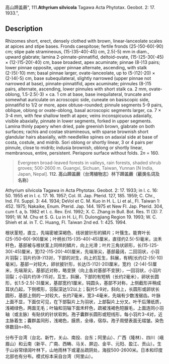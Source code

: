 高山蹄盖蕨",
111.**Athyrium silvicola** Tagawa Acta Phytotax. Geobot. 2: 17. 1933.",

## Description
Rhizomes short, erect, densely clothed with brown, linear-lanceolate scales at apices and stipe bases. Fronds caespitose; fertile fronds (25-)50-60(-90) cm; stipe pale stramineous, (15-)35-40(-45) cm, 2.5(-5) mm in diam., upward glabrate; lamina 2-pinnate-pinnatifid, deltoid-ovate, (15-)25-30(-45) × (12-)15-20(-40) cm, base broadest, apex acuminate; pinnae (8-)13 pairs; lower pinnae opposite, upper pinnae alternate, ascending, with stalk (2-)5(-10) mm; basal pinnae larger, ovate-lanceolate, up to (5-)12(-20) × (2-)4(-5) cm, base subequilateral, slightly narrowed (upper pinnae not narrowed at base), pinnate-pinnatifid, apex acuminate; pinnules (8-)15 pairs, alternate, ascending, lower pinnules with short stalk ca. 2 mm, ovate-oblong, 1.5-2.5(-3) × ca. 1 cm at base, base inequilateral, truncate and somewhat auriculate on acroscopic side, cuneate on basiscopic side, pinnatifid to 1/2 or more, apex obtuse-rounded; pinnule segments 5-9 pairs, oblique, oblong or ovate-oblong, basal acroscopic segments larger, ca. 7 × 3-4 mm, with few shallow teeth at apex; veins inconspicuous adaxially, visible abaxially, pinnate in lower segments, forked in upper segments. Lamina thinly papery when dried, pale greenish brown, glabrate on both surfaces; rachis and costae stramineous, with sparse brownish short glandular hairs abaxially, with needlelike spines on adaxial side at base of costa, costule, and midrib. Sori oblong or shortly linear, 3 or 4 pairs per pinnule, close to midrib; indusia brownish, oblong or shortly linear, membranous, entire, persistent. Perispore surface without folds. 2*n* = 160.

> Evergreen broad-leaved forests in valleys, rain forests, shaded shrub groves; 500-2600 m. Guangxi, Sichuan, Taiwan, Yunnan [N India, Japan, Nepal].
**112. 高山蹄盖蕨（台湾植物志）林下蹄盖蕨（蔽类名词及名称）**

Athyrium silvicola Tagawa in Acta Phytotax. Geobot. 2: 17. 1933; in l. c. 16: 50. 1955 et in l. c. 17: 16. 1957; Col. Ill. Jap. Pterid. 127, 185. 1959; C. Chr., Ind. Fil. Suppl. 3: 44. 1934; DeVol et C. M. Kuo in H. L. Li et al., Fl. Taiwan 1: 452. 1975; Nakaike, Enum. Pterid. Jap. 144. 1975 et New Fl. Jap. Pterid. 304, cum f. a, b. 1982 et l. c. Rev. Enl. 1992; X. C. Zhang in Bull. Bot. Res. 11 (3): 7. 1991; W. M. Chu et S. G. Lu in H. Li, Fl. Dulongjiang Region 19. 1993; W. C. Shieh et al. in T. C. Huang, Fl. Taiwan 2nd ed. 1: 425. 1994.

根状茎短，直立，先端密被深褐色、线状披针形的鳞片；叶簇生。能育叶长(25-)50-60(-90)厘米；叶柄长(15-)35-40(-45)厘米，直径约2.5(-5)毫米，淡禾秆色，基部被与根状茎上同样的鳞片，向上光滑；叶片三角状卵形，长(15-)25-30(-45)厘米，宽(12-)15-20(-40)厘米，先端渐尖，基部最阔，二回羽状，小羽片羽裂；羽片约(8-)13对，下部的对生，向上的互生，斜展，有柄[长约(2-)5(-10)毫米]，基部一对较大，卵状披针形，长达(5-)12(-20)厘米，宽约（2-)4(-5)厘米，先端渐尖，基部近对称，略变狭（向上各对基部不变狭），一回羽状，小羽片羽裂；小羽片约(8-)15对，互生，斜展，下部的有短柄（长约2毫米），卵状长圆形，长1.5-2.5(-3)厘米，基部宽约1厘米，钝圆头，基部不对称，上侧截形并稍成耳状凸起，下侧楔形，羽裂深达1/2以上；裂片5-9对，斜向上，长圆形或卵状长圆形，基部上侧的一对较大，长约7毫米，宽3-4毫米，先端有少数浅锯齿。叶脉上面不显，下面仅可见，在下部裂片上为羽状，上部裂片上分叉。叶干后薄纸质，浅褐绿色，两面无毛；叶轴和羽轴下面禾秆色，疏被浅褐色短腺毛，上面连同小羽轴（或主脉）有贴伏的针状软刺。孢子囊群长圆形或短线形，每小羽片3-4对，近主脉着生；囊群盖同形，浅褐色，膜质，全缘，宿存。孢子周壁表面无褶皱。染色体数目n=80。

分布于台湾（台北、新竹，关山、南投、台东；阿里山）、广西（隆林）、四川（峨眉山）和云南（新平、广南、西畴、马关、屏边、金平、元阳、盈江、贡山）。生于山谷常绿阔叶林下，山地雨林下或灌丛疏阴处，海拔500-2600米。日本和印度北部也有分布。模式标本采自台湾（阿里山）。
